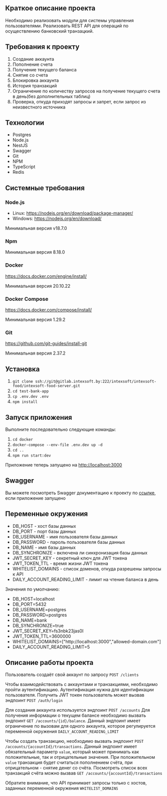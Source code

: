 ## Краткое описание проекта

Необходимо реализовать модули для системы управления пользователями.
Реализовать REST API для операций по осуществлению банковский транзацкий.

## Требования к проекту

1. Создание аккаунта
2. Пополнение счета
3. Получение текущего баланса
4. Снятие со счета
5. Блокировка аккаунта
6. История транзакций
7. Ограничение по количеству запросов на получение текущего счета в день(без дополнительных таблиц)
8. Проверка, откуда приходят запросы и запрет, если запрос из неизвестного источника

## Технологии

- Postgres
- Node.js
- NestJS
- Swagger
- Git
- NPM
- TypeScript
- Redis

## Системные требования

### Node.js

- Linux: https://nodejs.org/en/download/package-manager/
- Windows: https://nodejs.org/en/download/

Минимальная версия v18.7.0

### Npm

Минимальная версия 8.18.0

### Docker

https://docs.docker.com/engine/install/

Минимальная версия 20.10.22

### Docker Compose

https://docs.docker.com/compose/install/

Минимальная версия 1.29.2

### Git

https://github.com/git-guides/install-git

Минимальная версия 2.37.2

## Установка

1. `git clone ssh://git@gitlab.intexsoft.by:222/intexsoft/intexsoft-food/intexsoft-food-server.git`
1. `cd test-bank-app`
1. `cp .env.dev .env`
1. `npm install`

## Запуск приложения

Выполните последовательно следующие команды:

1. `cd docker`
1. `docker-compose --env-file .env.dev up -d`
1. `cd ..`
1. `npm run start:dev`

Приложение теперь запущено на <a href="http://localhost:3000">http://localhost:3000</a>

## Swagger

Вы можете посмотреть Swagger документацию к проекту по <a href="http://localhost:3000/swagger">ссылке</a>, если приложение запущено

## Переменные окружения

- DB_HOST - хост базы данных
- DB_PORT - порт базы данных
- DB_USERNAME - имя пользователя базы данных
- DB_PASSWORD - пароль пользователя базы данных
- DB_NAME - имя базы данных
- DB_SYNCHRONIZE - включена ли синхронизация базы данных
- JWT_SECRET_KEY - секретный ключ для JWT токена
- JWT_TOKEN_TTL - время жизни JWT токена
- WHITELIST_DOMAINS - список доменов, откуда разрешены запросы к API
- DAILY_ACCOUNT_READING_LIMIT - лимит на чтение баланса в день

Значения по умолчанию:

- DB_HOST=localhost
- DB_PORT=5432
- DB_USERNAME=postgres
- DB_PASSWORD=postgres
- DB_NAME=bank
- DB_SYNCHRONIZE=true
- JWT_SECRET_KEY=fs3nbk23jas0l
- JWT_TOKEN_TTL=3600000
- WHITELIST_DOMAINS=["http://localhost:3000","allowed-domain.com"]
- DAILY_ACCOUNT_READING_LIMIT=5

## Описание работы проекта

Пользователь создаёт свой аккаунт по запросу `POST /clients`

Чтобы взаимодействовать с аккаунтами и транзакциями, необходимо пройти аутентификацию. Аутентификация нужна для идентификации пользователя. Получить JWT токен пользователь может вызвав эндпоинт `POST /auth/login`

Для создания аккаунта используется эндпоинт `POST /accounts`
Для получения информации о текущем балансе необходимо вызвать эндпоинт `GET /accounts/{id}/balance`. Данный эндпоинт имеет ограничение по вызовам для одного аккаунта, которое регулируется переменной окружения `DAILY_ACCOUNT_READING_LIMIT`

Чтобы создать транзакцию, необходимо вызвать эндпоинт `POST /accounts/{accountId}/transactions`. Данный эндпоинт имеет обязательный параметр `value`, который может принимать как положительные, так и отрицательные значения. При положительном `value` транзакция будет считаться пополнением счёта, при отрицательном - снятие денег со счёта.
Посмотреть список всех транзакций счёта можно вызвав `GET /accounts/{accountId}/transactions`

Обратите внимание, что API принимает запросы только с хостов, заданных переменной окружения `WHITELIST_DOMAINS`

